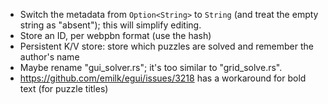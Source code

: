 * Switch the metadata from `Option<String>` to `String` (and treat the empty string as "absent"); this will simplify editing.
* Store an ID, per webpbn format (use the hash)
* Persistent K/V store: store which puzzles are solved and remember the author's name
* Maybe rename "gui_solver.rs"; it's too similar to "grid_solve.rs".
* https://github.com/emilk/egui/issues/3218 has a workaround for bold text (for puzzle titles)
